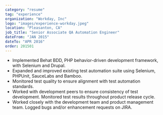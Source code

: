 ```yaml
---
category: "resume"
tag: "experience"
organization: "Workday, Inc"
logo: "images/experience-workday.jpeg"
location: "Pleasanton, CA"
job_title: "Senior Associate QA Automation Engineer"
dateFrom: "JAN 2015"
dateTo: "APR 2016"
order: 201501
---
```


- Implemented Behat BDD, PHP behavior-driven development framework, with Selenium and Drupal.
- Expanded and improved existing test automation suite using Selenium, PHPUnit, SauceLabs and Bamboo.
- Monitored test quality to ensure alignment with test automation standards.
- Worked with development peers to ensure consistency of test development. Monitored test results throughout product release cycle.
- Worked closely with the development team and product management team. Logged bugs and/or enhancement requests on JIRA.
